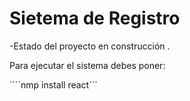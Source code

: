 <h1> Sietema de Registro </h1>

-Estado del proyecto en construcción .

Para ejecutar el sistema debes poner:

´´´´nmp install react´´´
